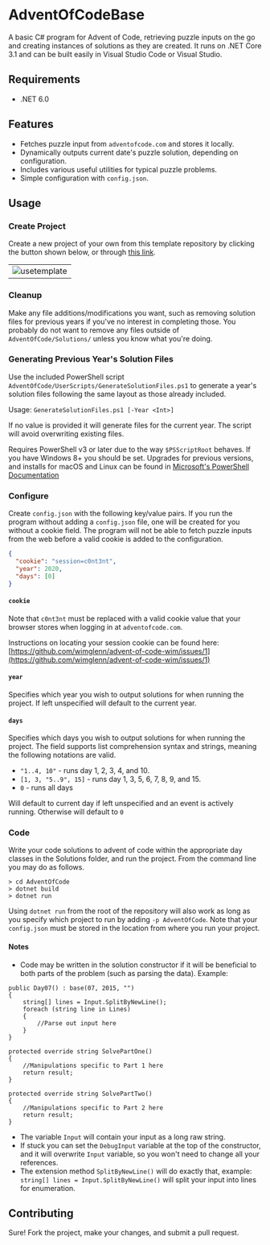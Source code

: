 # AdventOfCodeBase

A basic C# program for Advent of Code, retrieving puzzle inputs on the go and creating instances of solutions as they are created. It runs on .NET Core 3.1 and can be built easily in Visual Studio Code or Visual Studio.

## Requirements

* .NET 6.0

## Features

* Fetches puzzle input from `adventofcode.com` and stores it locally.
* Dynamically outputs current date's puzzle solution, depending on configuration.
* Includes various useful utilities for typical puzzle problems.
* Simple configuration with `config.json`.

## Usage

### Create Project

Create a new project of your own from this template repository by clicking the button shown below, or through [this link](https://github.com/sindrekjr/AdventOfCodeBase/generate).

||
|:--:|
| ![usetemplate](https://user-images.githubusercontent.com/23259585/95107477-3e522300-073a-11eb-8c80-c0cd4e1b5c11.png) |

### Cleanup

Make any file additions/modifications you want, such as removing solution files for previous years if you've no interest in completing those. You probably do not want to remove any files outside of `AdventOfCode/Solutions/` unless you know what you're doing.

### Generating Previous Year's Solution Files

Use the included PowerShell script `AdventOfCode/UserScripts/GenerateSolutionFiles.ps1` to generate a year's solution files following the same layout as those already included.

Usage: `GenerateSolutionFiles.ps1 [-Year <Int>]`

If no value is provided it will generate files for the current year. The script will avoid overwriting existing files.  

Requires PowerShell v3 or later due to the way `$PSScriptRoot` behaves. If you have Windows 8+ you should be set. Upgrades for previous versions, and installs for macOS and Linux can be found in [Microsoft's PowerShell Documentation](https://docs.microsoft.com/en-us/powershell/scripting/install/installing-powershell?view=powershell-7.1)

### Configure

Create `config.json` with the following key/value pairs. If you run the program without adding a `config.json` file, one will be created for you without a cookie field. The program will not be able to fetch puzzle inputs from the web before a valid cookie is added to the configuration.

```json
{
  "cookie": "session=c0nt3nt",
  "year": 2020,
  "days": [0] 
}
```

#### `cookie`

Note that `c0nt3nt` must be replaced with a valid cookie value that your browser stores when logging in at `adventofcode.com`.

Instructions on locating your session cookie can be found here: [https://github.com/wimglenn/advent-of-code-wim/issues/1](https://github.com/wimglenn/advent-of-code-wim/issues/1)

#### `year`

Specifies which year you wish to output solutions for when running the project. If left unspecified will default to the current year.

#### `days`

Specifies which days you wish to output solutions for when running the project. The field supports list comprehension syntax and strings, meaning the following notations are valid.

* `"1..4, 10"` - runs day 1, 2, 3, 4, and 10.
* `[1, 3, "5..9", 15]` - runs day 1, 3, 5, 6, 7, 8, 9, and 15.
* `0` - runs all days

Will default to current day if left unspecified and an event is actively running. Otherwise will default to `0`

### Code

Write your code solutions to advent of code within the appropriate day classes in the Solutions folder, and run the project. From the command line you may do as follows.

```shell
> cd AdventOfCode
> dotnet build
> dotnet run
```

Using `dotnet run` from the root of the repository will also work as long as you specify which project to run by adding `-p AdventOfCode`. Note that your `config.json` must be stored in the location from where you run your project.

#### Notes

* Code may be written in the solution constructor if it will be beneficial to both parts of the problem (such as parsing the data). Example:

```CSharp
public Day07() : base(07, 2015, "")
{
    string[] lines = Input.SplitByNewLine();
    foreach (string line in Lines)
    {
        //Parse out input here
    }
}

protected override string SolvePartOne()
{
    //Manipulations specific to Part 1 here
    return result;
}

protected override string SolvePartTwo()
{
    //Manipulations specific to Part 2 here
    return result;
}
```

* The variable `Input` will contain your input as a long raw string.
* If stuck you can set the `DebugInput` variable at the top of the constructor, and it will overwrite `Input` variable, so you won't need to change all your references.
* The extension method `SplitByNewLine()` will do exactly that, example: `string[] lines = Input.SplitByNewLine()` will split your input into lines for enumeration.

## Contributing

Sure! Fork the project, make your changes, and submit a pull request.
